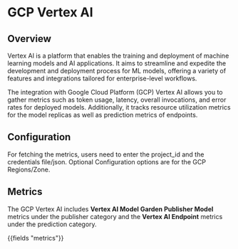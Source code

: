# GCP Vertex AI

## Overview

Vertex AI is a platform that enables the training and deployment of machine learning models and AI applications. It aims to streamline and expedite the development and deployment process for ML models, offering a variety of features and integrations tailored for enterprise-level workflows.

The integration with Google Cloud Platform (GCP) Vertex AI allows you to gather metrics such as token usage, latency, overall invocations, and error rates for deployed models. Additionally, it tracks resource utilization metrics for the model replicas as well as prediction metrics of endpoints.

## Configuration

For fetching the metrics, users need to enter the project_id and the credentials file/json.
Optional Configuration options are for the GCP Regions/Zone.

## Metrics

The GCP Vertex AI includes **Vertex AI Model Garden Publisher Model** metrics under the publisher category and the **Vertex AI Endpoint** metrics under the prediction category.

{{fields "metrics"}}